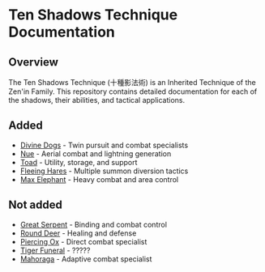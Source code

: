 # Ten Shadows Technique Documentation

## Overview
The Ten Shadows Technique (十種影法術) is an Inherited Technique of the Zen'in Family. This repository contains detailed documentation for each of the shadows, their abilities, and tactical applications.

## Added
- [Divine Dogs](TenShadows/DivineDogs.md) - Twin pursuit and combat specialists
- [Nue](TenShadows/Nue.md) - Aerial combat and lightning generation
- [Toad](TenShadows/Gama.md) - Utility, storage, and support
- [Fleeing Hares](TenShadows/FleeingHares.md) - Multiple summon diversion tactics
- [Max Elephant](TenShadows/MaxElephant.md) - Heavy combat and area control

## Not added
- [Great Serpent](shadows/GreatSerpent.md) - Binding and combat control
- [Round Deer](shadows/RoundDeer.md) - Healing and defense
- [Piercing Ox](shadows/PiercingOx.md) - Direct combat specialist
- [Tiger Funeral](shadows/TigerFuneral.md) - ?????
- [Mahoraga](shadows/mahoraga.md) - Adaptive combat specialist

